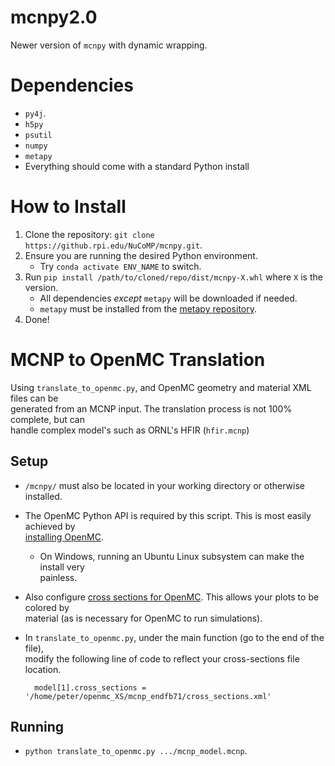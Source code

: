 # mcnpy2.0
Newer version of `mcnpy` with dynamic wrapping.

# Dependencies
- `py4j`.
- `h5py`
- `psutil`
- `numpy`
- `metapy`
- Everything should come with a standard Python install

# How to Install
1. Clone the repository: `git clone https://github.rpi.edu/NuCoMP/mcnpy.git`.
2. Ensure you are running the desired Python environment.
    - Try `conda activate ENV_NAME` to switch.
3. Run `pip install /path/to/cloned/repo/dist/mcnpy-X.whl` where `X` is the version.
    - All dependencies *except* `metapy` will be downloaded if needed.
    - `metapy` must be installed from the [metapy repository](https://github.rpi.edu/NuCoMP/metapy).
4. Done!

# MCNP to OpenMC Translation
Using `translate_to_openmc.py`, and OpenMC geometry and material XML files can be  
  generated from an MCNP input. The translation process is not 100% complete, but can  
  handle complex model's such as ORNL's HFIR (`hfir.mcnp`)

## Setup
- `/mcnpy/` must also be located in your working directory or otherwise installed.
- The OpenMC Python API is required by this script. This is most easily achieved by  
  [installing OpenMC](https://docs.openmc.org/en/stable/quickinstall.html). 
    - On Windows, running an Ubuntu Linux subsystem can make the install very  
      painless.
- Also configure [cross sections for OpenMC](https://docs.openmc.org/en/stable/usersguide/cross_sections.html). This allows your plots to be colored by  
  material (as is necessary for OpenMC to run simulations).
- In `translate_to_openmc.py`, under the main function (go to the end of the file),  
  modify the following line of code to reflect your cross-sections file location.

        model[1].cross_sections = '/home/peter/openmc_XS/mcnp_endfb71/cross_sections.xml'

## Running
- `python translate_to_openmc.py .../mcnp_model.mcnp`.